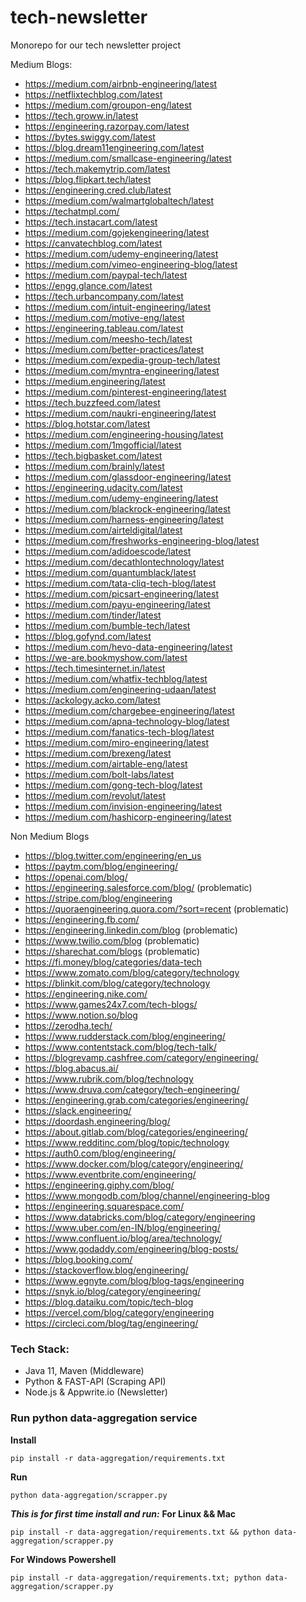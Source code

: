 # tech-newsletter

Monorepo for our tech newsletter project

Medium Blogs:

- https://medium.com/airbnb-engineering/latest
- https://netflixtechblog.com/latest
- https://medium.com/groupon-eng/latest
- https://tech.groww.in/latest
- https://engineering.razorpay.com/latest
- https://bytes.swiggy.com/latest
- https://blog.dream11engineering.com/latest
- https://medium.com/smallcase-engineering/latest
- https://tech.makemytrip.com/latest
- https://blog.flipkart.tech/latest
- https://engineering.cred.club/latest
- https://medium.com/walmartglobaltech/latest
- https://techatmpl.com/
- https://tech.instacart.com/latest
- https://medium.com/gojekengineering/latest
- https://canvatechblog.com/latest
- https://medium.com/udemy-engineering/latest
- https://medium.com/vimeo-engineering-blog/latest
- https://medium.com/paypal-tech/latest
- https://engg.glance.com/latest
- https://tech.urbancompany.com/latest
- https://medium.com/intuit-engineering/latest
- https://medium.com/motive-eng/latest
- https://engineering.tableau.com/latest
- https://medium.com/meesho-tech/latest
- https://medium.com/better-practices/latest
- https://medium.com/expedia-group-tech/latest
- https://medium.com/myntra-engineering/latest
- https://medium.engineering/latest
- https://medium.com/pinterest-engineering/latest
- https://tech.buzzfeed.com/latest
- https://medium.com/naukri-engineering/latest
- https://blog.hotstar.com/latest
- https://medium.com/engineering-housing/latest
- https://medium.com/1mgofficial/latest
- https://tech.bigbasket.com/latest
- https://medium.com/brainly/latest
- https://medium.com/glassdoor-engineering/latest
- https://engineering.udacity.com/latest
- https://medium.com/udemy-engineering/latest
- https://medium.com/blackrock-engineering/latest
- https://medium.com/harness-engineering/latest
- https://medium.com/airteldigital/latest
- https://medium.com/freshworks-engineering-blog/latest
- https://medium.com/adidoescode/latest
- https://medium.com/decathlontechnology/latest
- https://medium.com/quantumblack/latest
- https://medium.com/tata-cliq-tech-blog/latest
- https://medium.com/picsart-engineering/latest
- https://medium.com/payu-engineering/latest
- https://medium.com/tinder/latest
- https://medium.com/bumble-tech/latest
- https://blog.gofynd.com/latest
- https://medium.com/hevo-data-engineering/latest
- https://we-are.bookmyshow.com/latest
- https://tech.timesinternet.in/latest
- https://medium.com/whatfix-techblog/latest
- https://medium.com/engineering-udaan/latest
- https://ackology.acko.com/latest
- https://medium.com/chargebee-engineering/latest
- https://medium.com/apna-technology-blog/latest
- https://medium.com/fanatics-tech-blog/latest
- https://medium.com/miro-engineering/latest
- https://medium.com/brexeng/latest
- https://medium.com/airtable-eng/latest
- https://medium.com/bolt-labs/latest
- https://medium.com/gong-tech-blog/latest
- https://medium.com/revolut/latest
- https://medium.com/invision-engineering/latest
- https://medium.com/hashicorp-engineering/latest

Non Medium Blogs

- https://blog.twitter.com/engineering/en_us
- https://paytm.com/blog/engineering/
- https://openai.com/blog/
- https://engineering.salesforce.com/blog/ (problematic)
- https://stripe.com/blog/engineering
- https://quoraengineering.quora.com/?sort=recent (problematic)
- https://engineering.fb.com/
- https://engineering.linkedin.com/blog (problematic)
- https://www.twilio.com/blog (problematic)
- https://sharechat.com/blogs (problematic)
- https://fi.money/blog/categories/data-tech
- https://www.zomato.com/blog/category/technology
- https://blinkit.com/blog/category/technology
- https://engineering.nike.com/
- https://www.games24x7.com/tech-blogs/
- https://www.notion.so/blog
- https://zerodha.tech/
- https://www.rudderstack.com/blog/engineering/
- https://www.contentstack.com/blog/tech-talk/
- https://blogrevamp.cashfree.com/category/engineering/
- https://blog.abacus.ai/
- https://www.rubrik.com/blog/technology
- https://www.druva.com/category/tech-engineering/
- https://engineering.grab.com/categories/engineering/
- https://slack.engineering/
- https://doordash.engineering/blog/
- https://about.gitlab.com/blog/categories/engineering/
- https://www.redditinc.com/blog/topic/technology
- https://auth0.com/blog/engineering/
- https://www.docker.com/blog/category/engineering/
- https://www.eventbrite.com/engineering/
- https://engineering.giphy.com/blog/
- https://www.mongodb.com/blog/channel/engineering-blog
- https://engineering.squarespace.com/
- https://www.databricks.com/blog/category/engineering
- https://www.uber.com/en-IN/blog/engineering/
- https://www.confluent.io/blog/area/technology/
- https://www.godaddy.com/engineering/blog-posts/
- https://blog.booking.com/
- https://stackoverflow.blog/engineering/
- https://www.egnyte.com/blog/blog-tags/engineering
- https://snyk.io/blog/category/engineering/
- https://blog.dataiku.com/topic/tech-blog
- https://vercel.com/blog/category/engineering
- https://circleci.com/blog/tag/engineering/

### Tech Stack:
- Java 11, Maven (Middleware)
- Python & FAST-API (Scraping API)
- Node.js & Appwrite.io (Newsletter)

### Run python data-aggregation service

**Install**

`pip install -r data-aggregation/requirements.txt`

**Run**

`python data-aggregation/scrapper.py`


***This is for first time install and run:***
**For Linux && Mac**

`pip install -r data-aggregation/requirements.txt && python data-aggregation/scrapper.py`

**For Windows Powershell**

`pip install -r data-aggregation/requirements.txt; python data-aggregation/scrapper.py`
